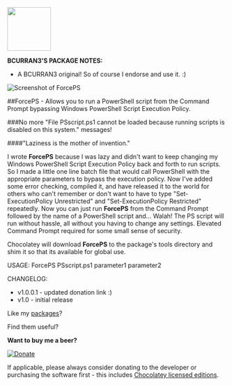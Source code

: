 <img src="https://raw.githubusercontent.com/bcurran3/ChocolateyPackages/master/forceps/ForcePS_icon.png" width="100" height="100">

**BCURRAN3'S PACKAGE NOTES:**

* A BCURRAN3 original! So of course I endorse and use it. :)

![Screenshot of ForcePS](https://raw.githubusercontent.com/bcurran3/ChocolateyPackages/master/forceps/ForcePS_screenshot.png)
	
##ForcePS - Allows you to run a PowerShell script from the Command Prompt bypassing Windows PowerShell Script Execution Policy.

###No more "File PSscript.ps1 cannot be loaded because running scripts is disabled on this system." messages!

####"Laziness is the mother of invention."

I wrote **ForcePS** because I was lazy and didn't want to keep changing my Windows PowerShell Script Execution Policy back and forth to run scripts. So I made a little one line batch file that would call PowerShell with the appropriate parameters to bypass the execution policy. Now I've added some error checking, compiled it, and have released it to the world for others who can't remember or don't want to have to type "Set-ExecutionPolicy Unrestricted" and "Set-ExecutionPolicy Restricted" repeatedly. Now you can just run **ForcePS** from the Command Prompt followed by the name of a PowerShell script and... Walah! The PS script will run without hassle, all without you having to change any settings. Elevated Command Prompt required for some small sense of security.

Chocolatey will download **ForcePS** to the package's tools directory and shim it so that its available for global use.

USAGE: ForcePS PSscript.ps1 parameter1 parameter2

CHANGELOG:
* v1.0.0.1 - updated donation link :)
* v1.0 - initial release

Like my [packages](https://chocolatey.org/profiles/bcurran3)? 

Find them useful?

**Want to buy me a beer?**

[![Donate](https://www.paypalobjects.com/webstatic/mktg/logo/AM_SbyPP_mc_vs_dc_ae.jpg)](https://www.paypal.me/bcurran3donations)

If applicable, please always consider donating to the developer or purchasing the software first - this includes [Chocolatey licensed editions](https://chocolatey.org/pricing).

